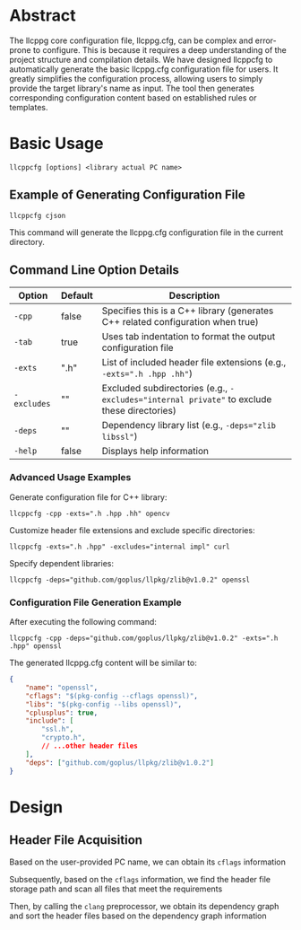 # Abstract
The llcppg core configuration file, llcppg.cfg, can be complex and error-prone to configure. This is because it requires a deep understanding of the project structure and compilation details. We have designed llcppcfg to automatically generate the basic llcppg.cfg configuration file for users. It greatly simplifies the configuration process, allowing users to simply provide the target library's name as input. The tool then generates corresponding configuration content based on established rules or templates.

# Basic Usage
`llcppcfg [options] <library actual PC name>`

## Example of Generating Configuration File
`llcppcfg cjson`

This command will generate the llcppg.cfg configuration file in the current directory.

## Command Line Option Details

| Option      | Default  | Description                                                                 |
|------------|----------|-----------------------------------------------------------------------------|
| `-cpp`     | false    | Specifies this is a C++ library (generates C++ related configuration when true) |
| `-tab`     | true     | Uses tab indentation to format the output configuration file                  |
| `-exts`    | ".h"     | List of included header file extensions (e.g., `-exts=".h .hpp .hh"`)        |
| `-excludes`| ""       | Excluded subdirectories (e.g., `-excludes="internal private"` to exclude these directories) |
| `-deps`    | ""       | Dependency library list (e.g., `-deps="zlib libssl"`)                        |
| `-help`    | false    | Displays help information                                                    |

### Advanced Usage Examples
Generate configuration file for C++ library:

`llcppcfg -cpp -exts=".h .hpp .hh" opencv`

Customize header file extensions and exclude specific directories:

`llcppcfg -exts=".h .hpp" -excludes="internal impl" curl`

Specify dependent libraries:

`llcppcfg -deps="github.com/goplus/llpkg/zlib@v1.0.2" openssl`

### Configuration File Generation Example
After executing the following command:

`llcppcfg -cpp -deps="github.com/goplus/llpkg/zlib@v1.0.2" -exts=".h .hpp" openssl`

The generated llcppg.cfg content will be similar to:

```json
{
	"name": "openssl",
	"cflags": "$(pkg-config --cflags openssl)",
	"libs": "$(pkg-config --libs openssl)",
	"cplusplus": true,
	"include": [
		"ssl.h",
		"crypto.h",
		// ...other header files
	],
	"deps": ["github.com/goplus/llpkg/zlib@v1.0.2"]
}
```

# Design

## Header File Acquisition

Based on the user-provided PC name, we can obtain its `cflags` information

Subsequently, based on the `cflags` information, we find the header file storage path and scan all files that meet the requirements

Then, by calling the `clang` preprocessor, we obtain its dependency graph and sort the header files based on the dependency graph information
